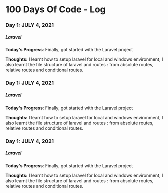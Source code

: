 # 100 Days Of Code - Log

### Day 1: JULY 4, 2021 
##### Laravel

**Today's Progress**: Finally, got started with the Laravel project

**Thoughts:** I learnt how to setup laravel for local and windows environment, I also learnt the file structure of laravel and routes : from absolute routes, relative routes and conditional routes.

### Day 1: JULY 4, 2021 
##### Laravel

**Today's Progress**: Finally, got started with the Laravel project

**Thoughts:** I learnt how to setup laravel for local and windows environment, I also learnt the file structure of laravel and routes : from absolute routes, relative routes and conditional routes.

### Day 1: JULY 4, 2021 
##### Laravel

**Today's Progress**: Finally, got started with the Laravel project

**Thoughts:** I learnt how to setup laravel for local and windows environment, I also learnt the file structure of laravel and routes : from absolute routes, relative routes and conditional routes.
